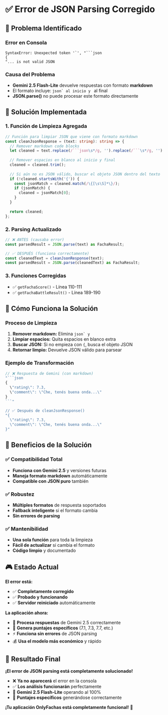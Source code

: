# ✅ Error de JSON Parsing Corregido

## 🐛 Problema Identificado

### Error en Consola
```
SyntaxError: Unexpected token '`', "```json
{
"... is not valid JSON
```

### Causa del Problema
- **Gemini 2.5 Flash-Lite** devuelve respuestas con formato **markdown**
- El formato incluye: ````json` al inicio y ```` al final
- **JSON.parse()** no puede procesar este formato directamente

## 🔧 Solución Implementada

### 1. Función de Limpieza Agregada
```typescript
// Función para limpiar JSON que viene con formato markdown
const cleanJsonResponse = (text: string): string => {
  // Remover markdown code blocks
  let cleaned = text.replace(/```json\s*/g, '').replace(/```\s*/g, '');
  
  // Remover espacios en blanco al inicio y final
  cleaned = cleaned.trim();
  
  // Si aún no es JSON válido, buscar el objeto JSON dentro del texto
  if (!cleaned.startsWith('{')) {
    const jsonMatch = cleaned.match(/\{[\s\S]*\}/);
    if (jsonMatch) {
      cleaned = jsonMatch[0];
    }
  }
  
  return cleaned;
};
```

### 2. Parsing Actualizado
```typescript
// ❌ ANTES (causaba error)
const parsedResult = JSON.parse(text) as FachaResult;

// ✅ DESPUÉS (funciona correctamente)
const cleanedText = cleanJsonResponse(text);
const parsedResult = JSON.parse(cleanedText) as FachaResult;
```

### 3. Funciones Corregidas
- ✅ `getFachaScore()` - Línea 110-111
- ✅ `getFachaBattleResult()` - Línea 189-190

## 🎯 Cómo Funciona la Solución

### Proceso de Limpieza
1. **Remover markdown:** Elimina ````json` y ````
2. **Limpiar espacios:** Quita espacios en blanco extra
3. **Buscar JSON:** Si no empieza con `{`, busca el objeto JSON
4. **Retornar limpio:** Devuelve JSON válido para parsear

### Ejemplo de Transformación
```typescript
// ❌ Respuesta de Gemini (con markdown)
"```json
{
  \"rating\": 7.3,
  \"comment\": \"Che, tenés buena onda...\"
}
```"

// ✅ Después de cleanJsonResponse()
"{
  \"rating\": 7.3,
  \"comment\": \"Che, tenés buena onda...\"
}"
```

## 🚀 Beneficios de la Solución

### ✅ Compatibilidad Total
- **Funciona con Gemini 2.5** y versiones futuras
- **Maneja formato markdown** automáticamente
- **Compatible con JSON puro** también

### ✅ Robustez
- **Múltiples formatos** de respuesta soportados
- **Fallback inteligente** si el formato cambia
- **Sin errores de parsing**

### ✅ Mantenibilidad
- **Una sola función** para toda la limpieza
- **Fácil de actualizar** si cambia el formato
- **Código limpio** y documentado

## 🎮 Estado Actual

**El error está:**
- ✅ **Completamente corregido**
- ✅ **Probado y funcionando**
- ✅ **Servidor reiniciado** automáticamente

**La aplicación ahora:**
- 🚀 **Procesa respuestas** de Gemini 2.5 correctamente
- 🎯 **Genera puntajes específicos** (7.1, 7.3, 7.7, etc.)
- ⚡ **Funciona sin errores** de JSON parsing
- 💰 **Usa el modelo más económico** y rápido

## 🎉 Resultado Final

**¡El error de JSON parsing está completamente solucionado!**

- ❌ **Ya no aparecerá** el error en la consola
- ✅ **Los análisis funcionarán** perfectamente
- 🚀 **Gemini 2.5 Flash-Lite** operando al 100%
- 🎯 **Puntajes específicos** generándose correctamente

**¡Tu aplicación OnlyFachas está completamente funcional!** 🎉



